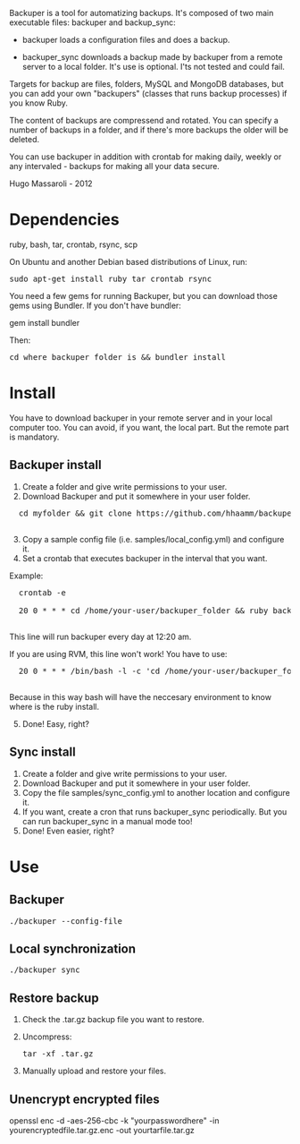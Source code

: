 Backuper is a tool for automatizing backups. It's composed of two main executable files: backuper and backup_sync:

* backuper loads a configuration files and does a backup.

* backuper_sync downloads a backup made by backuper from a remote server to a local folder. It's use is optional. I'ts not tested and could fail.

Targets for backup are files, folders, MySQL and MongoDB databases, but you can add your own "backupers" (classes that runs backup processes) if you know Ruby.

The content of backups are compressend and rotated. You can specify a number of backups in a folder, and if there's more backups the older will be deleted.

You can use backuper in addition with crontab for making daily, weekly or any intervaled - backups for making all your data secure.

Hugo Massaroli - 2012

Dependencies
============

ruby, bash, tar, crontab, rsync, scp

On Ubuntu and another Debian based distributions of Linux, run:

<pre>
sudo apt-get install ruby tar crontab rsync
</pre>

You need a few gems for running Backuper, but you can download those gems using Bundler. If you don't have bundler:

gem install bundler

Then:

<pre>
cd where_backuper_folder_is && bundler install
</pre>


Install
=======

You have to download backuper in your remote server and in your local computer too. You can avoid, if you want, the local part. But the remote part is mandatory.

Backuper install
--------------

1. Create a folder and give write permissions to your user.
2. Download Backuper and put it somewhere in your user folder.

  <pre>
  cd myfolder && git clone https://github.com/hhaamm/backuper.git
  </pre>

3. Copy a sample config file (i.e. samples/local_config.yml) and configure it.
4. Set a crontab that executes backuper in the interval that you want.

  Example:

  <pre>
  crontab -e

  20 0 * * * cd /home/your-user/backuper_folder && ruby backuper --config-file <my-config-file-path>
  </pre>

  This line will run backuper every day at 12:20 am.

  If you are using RVM, this line won't work! You have to use:

  <pre>
  20 0 * * * /bin/bash -l -c 'cd /home/your-user/backuper_folder && ./backuper --config-file <my-config-file-path>'
  </pre>

  Because in this way bash will have the neccesary environment to know where is the ruby install.

5. Done! Easy, right?

Sync install
-------------

1. Create a folder and give write permissions to your user.
2. Download Backuper and put it somewhere in your user folder.
3. Copy the file samples/sync_config.yml to another location and configure it.
4. If you want, create a cron that runs backuper_sync periodically. But you can run backuper_sync in a manual mode too!
5. Done! Even easier, right?

Use
===

Backuper
--------
<pre>
./backuper --config-file <my-config-file>
</pre>

Local synchronization
---------------------
<pre>
./backuper_sync
</pre>

Restore backup
--------------

1. Check the .tar.gz backup file you want to restore.
2. Uncompress: 
   <pre>
   tar -xf <file>.tar.gz
   </pre>
   
3. Manually upload and restore your files.

Unencrypt encrypted files
-------------------------

openssl enc -d -aes-256-cbc -k "yourpasswordhere" -in yourencryptedfile.tar.gz.enc -out yourtarfile.tar.gz